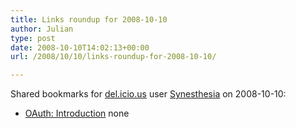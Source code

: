```yaml
---
title: Links roundup for 2008-10-10
author: Julian
type: post
date: 2008-10-10T14:02:13+00:00
url: /2008/10/10/links-roundup-for-2008-10-10/

---
```

Shared bookmarks for [del.icio.us][1] user [Synesthesia][2] on 2008-10-10:

  * [OAuth: Introduction][3] 
    none</li> </ul>

 [1]: https://del.icio.us/
 [2]: https://del.icio.us/synesthesia
 [3]: https://oauth.net/about